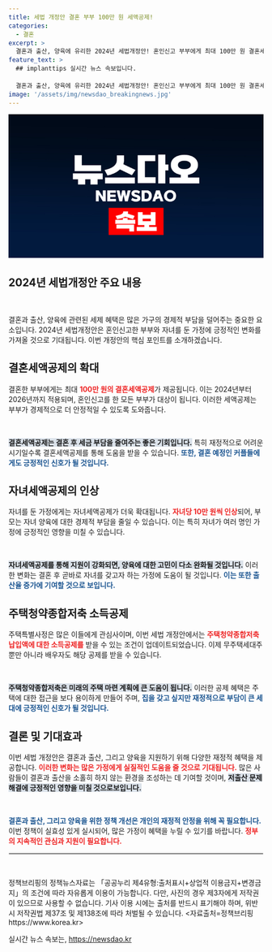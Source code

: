 ```yaml
---
title: 세법 개정안 결혼 부부 100만 원 세액공제!
categories:
  - 결혼
excerpt: >
  결혼과 출산, 양육에 유리한 2024년 세법개정안! 혼인신고 부부에게 최대 100만 원 결혼세액공제와 자녀당 10만 원 증가하는 세액공제를 놓치지 마세요! 더 많은 혜택을 확인하세요.
feature_text: >
  ## implanttips 실시간 뉴스 속보입니다.

  결혼과 출산, 양육에 유리한 2024년 세법개정안! 혼인신고 부부에게 최대 100만 원 결혼세액공제와 자녀당 10만 원 증가하는 세액공제를 놓치지 마세요! 더 많은 혜택을 확인하세요.
image: '/assets/img/newsdao_breakingnews.jpg'
---
```


<p><img src="/assets/img/newsdao_breakingnews.jpg" alt="implanttips 속보" /></p>

<h2 data-ke-size="size26">2024년 세법개정안 주요 내용</h2>

<p data-ke-size="size16">&nbsp;</p>

<p>결혼과 출산, 양육에 관련된 세제 혜택은 많은 가구의 경제적 부담을 덜어주는 중요한 요소입니다. 2024년 세법개정안은 혼인신고한 부부와 자녀를 둔 가정에 긍정적인 변화를 가져올 것으로 기대됩니다. 이번 개정안의 핵심 포인트를 소개하겠습니다. </p>

<h2 data-ke-size="size26">결혼세액공제의 확대</h2>

<p>결혼한 부부에게는 최대 <b><span style="color: #ee2323;">100만 원의 결혼세액공제</span></b>가 제공됩니다. 이는 2024년부터 2026년까지 적용되며, 혼인신고를 한 모든 부부가 대상이 됩니다. 이러한 세액공제는 부부가 경제적으로 더 안정적일 수 있도록 도와줍니다. </p>

<p data-ke-size="size16">&nbsp;</p>

<p><b><span style="background-color: #21538527;">결혼세액공제는 결혼 후 세금 부담을 줄여주는 좋은 기회입니다.</span></b> 특히 재정적으로 어려운 시기일수록 결혼세액공제를 통해 도움을 받을 수 있습니다. <b><span style="color: #1a5490;">또한, 결혼 예정인 커플들에게도 긍정적인 신호가 될 것입니다.</span></b></p>

<h2 data-ke-size="size26">자녀세액공제의 인상</h2>

<p>자녀를 둔 가정에게는 자녀세액공제가 더욱 확대됩니다. <b><span style="color: #ee2323;">자녀당 10만 원씩 인상</span></b>되어, 부모는 자녀 양육에 대한 경제적 부담을 줄일 수 있습니다. 이는 특히 자녀가 여러 명인 가정에 긍정적인 영향을 미칠 수 있습니다.</p>

<p data-ke-size="size16">&nbsp;</p>

<p><b><span style="background-color: #21538527;">자녀세액공제를 통해 지원이 강화되면, 양육에 대한 고민이 다소 완화될 것입니다.</span></b> 이러한 변화는 결혼 후 곧바로 자녀를 갖고자 하는 가정에 도움이 될 것입니다. <b><span style="color: #1a5490;">이는 또한 출산율 증가에 기여할 것으로 보입니다.</span></b></p>

<h2 data-ke-size="size26">주택청약종합저축 소득공제</h2>

<p>주택특별사정은 많은 이들에게 관심사이며, 이번 세법 개정안에서는 <b><span style="color: #ee2323;">주택청약종합저축 납입액에 대한 소득공제를</span></b> 받을 수 있는 조건이 업데이트되었습니다. 이제 무주택세대주뿐만 아니라 배우자도 해당 공제를 받을 수 있습니다. </p>

<p data-ke-size="size16">&nbsp;</p>

<p><b><span style="background-color: #21538527;">주택청약종합저축은 미래의 주택 마련 계획에 큰 도움이 됩니다.</span></b> 이러한 공제 혜택은 주택에 대한 접근을 보다 용이하게 만들어 주며, <b><span style="color: #1a5490;">집을 갖고 싶지만 재정적으로 부담이 큰 세대에 긍정적인 신호가 될 것입니다.</span></b></p>

<h2 data-ke-size="size26">결론 및 기대효과</h2>

<p>이번 세법 개정안은 결혼과 출산, 그리고 양육을 지원하기 위해 다양한 재정적 혜택을 제공합니다. <b><span style="color: #ee2323;">이러한 변화는 많은 가정에게 실질적인 도움을 줄 것으로 기대됩니다.</span></b> 많은 사람들이 결혼과 출산을 소홀히 하지 않는 환경을 조성하는 데 기여할 것이며, <b><span style="background-color: #21538527;">저출산 문제 해결에 긍정적인 영향을 미칠 것으로보입니다.</span></b></p>

<p data-ke-size="size16">&nbsp;</p>

<p><b><span style="color: #1a5490;">결혼과 출산, 그리고 양육을 위한 정책 개선은 개인의 재정적 안정을 위해 꼭 필요합니다.</span></b> 이번 정책이 실효성 있게 실시되어, 많은 가정이 혜택을 누릴 수 있기를 바랍니다. <b><span style="color: #ee2323;">정부의 지속적인 관심과 지원이 필요합니다.</span></b></p>

<hr style="border: 1px solid #e7e7e7;"/>

<p data-ke-size="size16">&nbsp;</p>

<p>정책브리핑의 정책뉴스자료는 「공공누리 제4유형:출처표시+상업적 이용금지+변경금지」의 조건에 따라 자유롭게 이용이 가능합니다. 다만, 사진의 경우 제3자에게 저작권이 있으므로 사용할 수 없습니다. 기사 이용 시에는 출처를 반드시 표기해야 하며, 위반 시 저작권법 제37조 및 제138조에 따라 처벌될 수 있습니다. &lt;자료출처=정책브리핑 https://www.korea.kr></p>
실시간 뉴스 속보는, <a href="https://newsdao.kr" rel="dofollow">https://newsdao.kr</a>


